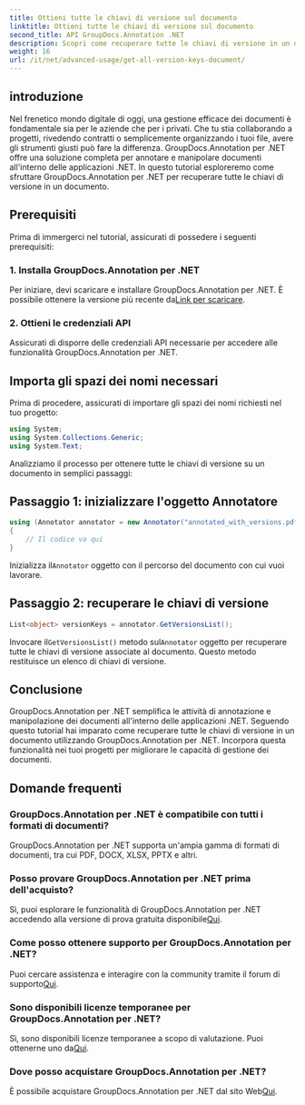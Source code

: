 ```yaml
---
title: Ottieni tutte le chiavi di versione sul documento
linktitle: Ottieni tutte le chiavi di versione sul documento
second_title: API GroupDocs.Annotation .NET
description: Scopri come recuperare tutte le chiavi di versione in un documento utilizzando GroupDocs.Annotation per .NET. Migliora le tue capacità di gestione dei documenti con questo pacchetto completo.
weight: 16
url: /it/net/advanced-usage/get-all-version-keys-document/
---
```

## introduzione
Nel frenetico mondo digitale di oggi, una gestione efficace dei documenti è fondamentale sia per le aziende che per i privati. Che tu stia collaborando a progetti, rivedendo contratti o semplicemente organizzando i tuoi file, avere gli strumenti giusti può fare la differenza. GroupDocs.Annotation per .NET offre una soluzione completa per annotare e manipolare documenti all'interno delle applicazioni .NET. In questo tutorial esploreremo come sfruttare GroupDocs.Annotation per .NET per recuperare tutte le chiavi di versione in un documento.
## Prerequisiti
Prima di immergerci nel tutorial, assicurati di possedere i seguenti prerequisiti:
### 1. Installa GroupDocs.Annotation per .NET
 Per iniziare, devi scaricare e installare GroupDocs.Annotation per .NET. È possibile ottenere la versione più recente da[Link per scaricare](https://releases.groupdocs.com/annotation/net/).
### 2. Ottieni le credenziali API
Assicurati di disporre delle credenziali API necessarie per accedere alle funzionalità GroupDocs.Annotation per .NET.

## Importa gli spazi dei nomi necessari
Prima di procedere, assicurati di importare gli spazi dei nomi richiesti nel tuo progetto:
```csharp
using System;
using System.Collections.Generic;
using System.Text;
```

Analizziamo il processo per ottenere tutte le chiavi di versione su un documento in semplici passaggi:
## Passaggio 1: inizializzare l'oggetto Annotatore
```csharp
using (Annotator annotator = new Annotator("annotated_with_versions.pdf"))
{
    // Il codice va qui
}
```
 Inizializza il`Annotator` oggetto con il percorso del documento con cui vuoi lavorare.
## Passaggio 2: recuperare le chiavi di versione
```csharp
List<object> versionKeys = annotator.GetVersionsList();
```
 Invocare il`GetVersionsList()` metodo sul`Annotator` oggetto per recuperare tutte le chiavi di versione associate al documento. Questo metodo restituisce un elenco di chiavi di versione.

## Conclusione
GroupDocs.Annotation per .NET semplifica le attività di annotazione e manipolazione dei documenti all'interno delle applicazioni .NET. Seguendo questo tutorial hai imparato come recuperare tutte le chiavi di versione in un documento utilizzando GroupDocs.Annotation per .NET. Incorpora questa funzionalità nei tuoi progetti per migliorare le capacità di gestione dei documenti.
## Domande frequenti
### GroupDocs.Annotation per .NET è compatibile con tutti i formati di documenti?
GroupDocs.Annotation per .NET supporta un'ampia gamma di formati di documenti, tra cui PDF, DOCX, XLSX, PPTX e altri.
### Posso provare GroupDocs.Annotation per .NET prima dell'acquisto?
 Sì, puoi esplorare le funzionalità di GroupDocs.Annotation per .NET accedendo alla versione di prova gratuita disponibile[Qui](https://releases.groupdocs.com/).
### Come posso ottenere supporto per GroupDocs.Annotation per .NET?
 Puoi cercare assistenza e interagire con la community tramite il forum di supporto[Qui](https://forum.groupdocs.com/c/annotation/10).
### Sono disponibili licenze temporanee per GroupDocs.Annotation per .NET?
 Sì, sono disponibili licenze temporanee a scopo di valutazione. Puoi ottenerne uno da[Qui](https://purchase.groupdocs.com/temporary-license/).
### Dove posso acquistare GroupDocs.Annotation per .NET?
 È possibile acquistare GroupDocs.Annotation per .NET dal sito Web[Qui](https://purchase.groupdocs.com/buy).